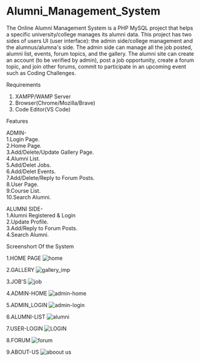 # Alumni_Management_System
The Online Alumni Management System is a PHP MySQL project that helps a specific university/college manages its alumni data. This project has two sides of users UI (user interface): the admin side/college management and the alumnus/alumna's side. The admin side can manage all the job posted, alumni list, events, forum topics, and the gallery. The alumni site can create an account (to be verified by admin), post a job opportunity, create a forum topic, and join other forums, commit to participate in an upcoming event such as Coding Challenges.

Requirements

1. XAMPP/WAMP  Server 
2. Browser(Chrome/Mozilla/Brave)
3. Code Editor(VS Code)

Features

ADMIN-    
1.Login Page.   
2.Home Page.    
3.Add/Delete/Update Gallery Page.   
4.Alumni List.    
5.Add/Delet Jobs.   
6.Add/Delet Events.   
7.Add/Delete/Reply to Forum Posts.    
8.User Page.    
9.Course List.    
10.Search Alumni.   

ALUMNI SIDE-    
1.Alumni Registered & Login   
2.Update Profile.   
3.Add/Reply to Forum Posts.   
4.Search Alumni.    


Screenshort Of the System

1.HOME PAGE
![home](https://user-images.githubusercontent.com/72929516/179783062-400ba353-728f-494d-b0e9-9b01168d4cc2.JPG)    

2.GALLERY
![gallery_imp](https://user-images.githubusercontent.com/72929516/179783260-1b47c875-8d22-4160-8340-1083f2af36ea.JPG)   

3.JOB'S
![job](https://user-images.githubusercontent.com/72929516/179783388-863198b1-9cd3-4bae-9926-bc1abb570e95.JPG)   

4.ADMIN-HOME
![admin-home](https://user-images.githubusercontent.com/72929516/179783506-b7435931-1dc9-4fb7-ae04-d5327245cc26.JPG)    

5.ADMIN_LOGIN
![admin-login](https://user-images.githubusercontent.com/72929516/179783777-c638d61f-fc33-4ca2-915c-56754ade7580.JPG)   

6.ALUMNI-LIST
![alumni](https://user-images.githubusercontent.com/72929516/179783883-522c3925-b78c-4e8a-87fe-5b1aec8411fa.JPG)    

7.USER-LOGIN
![LOGIN](https://user-images.githubusercontent.com/72929516/179784161-c3290e45-6ce7-4257-8b68-4a10ab7ed590.JPG)   

8.FORUM
![forum](https://user-images.githubusercontent.com/72929516/179784373-181564b3-71e3-44c8-ab07-9434348f94f4.JPG)   

9.ABOUT-US
![aboout us](https://user-images.githubusercontent.com/72929516/179784485-3449423f-7e38-4b79-a6eb-4964dc719261.JPG)   

